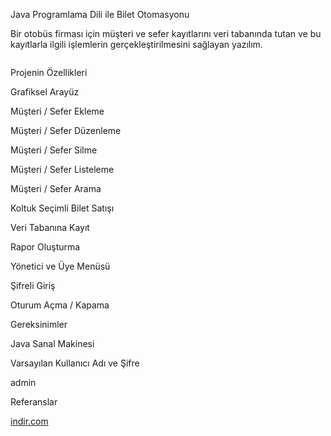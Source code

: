 <p>Java Programlama Dili ile Bilet Otomasyonu</p>
<p>Bir otobüs firması için müşteri ve sefer kayıtlarını veri tabanında tutan ve bu kayıtlarla ilgili işlemlerin gerçekleştirilmesini sağlayan yazılım.</p>
<p><img src="https://cdn-images-1.medium.com/max/1500/1*kEtiiq5a4e9-Wv7Jn0eVLg.jpeg" alt=""></p>
<p>Projenin Özellikleri</p>
<p>Grafiksel Arayüz</p>
<p>Müşteri / Sefer Ekleme</p>
<p>Müşteri / Sefer Düzenleme</p>
<p>Müşteri / Sefer Silme</p>
<p>Müşteri / Sefer Listeleme</p>
<p>Müşteri / Sefer Arama</p>
<p>Koltuk Seçimli Bilet Satışı</p>
<p>Veri Tabanına Kayıt</p>
<p>Rapor Oluşturma</p>
<p>Yönetici ve Üye Menüsü</p>
<p>Şifreli Giriş</p>
<p>Oturum Açma / Kapama</p>
<p>Gereksinimler</p>
<p>Java Sanal Makinesi</p>
<p>Varsayılan Kullanıcı Adı ve Şifre</p>
<p>admin</p>
<p>Referanslar</p>
<p><a href="http://www.indir.com/koker-bilet-otomasyonu">indir.com</a></p>
